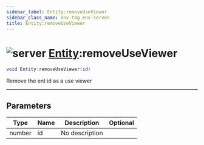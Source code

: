 ```yaml
---
sidebar_label: Entity:removeUseViewer
sidebar_class_name: env-tag env-server
title: Entity:removeUseViewer
---
```


# <img src='/img/wiki/server.png' alt='server' classname='env-tag' /> [Entity](../entity/README.md):removeUseViewer

```lua
void Entity:removeUseViewer(id)
```

Remove the ent id as a use viewer<br/>

-----------------
## Parameters

| Type   | Name | Description | Optional |
| ------ | ---- | ----------- | -------: |
| number | id | No description |   |
